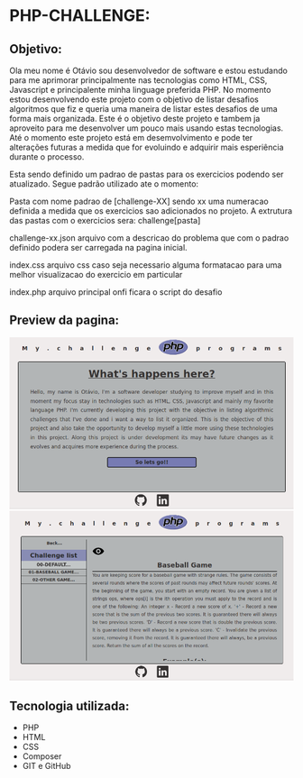 # PHP-CHALLENGE:

## Objetivo:

Ola meu nome é Otávio sou desenvolvedor de software e estou estudando para me aprimorar principalmente nas tecnologias como HTML, CSS, Javascript e principalente minha linguage preferida PHP.
No momento estou desenvolvendo este projeto com o objetivo de listar desafios algoritmos que fiz e queria uma maneira de listar estes desafios de uma forma mais organizada. Este é o objetivo deste projeto e tambem ja aproveito para me desenvolver um pouco mais usando estas tecnologias. Até o momento este projeto está em desemvolvimento e pode ter alterações futuras a medida que for evoluindo e adquirir mais esperiência durante o processo.

Esta sendo definido um padrao de pastas para os exercicios podendo ser atualizado.
Segue padrão utilizado ate o momento:

Pasta com nome padrao de [challenge-XX] sendo xx uma numeracao definida a medida que os exercicios sao adicionados no projeto.
A extrutura das pastas com o exercicios sera:
challenge[pasta]

challenge-xx.json
arquivo com a descricao do problema que com o padrao definido podera ser carregada na pagina inicial.

index.css
arquivo css caso seja necessario alguma formatacao para uma melhor visualizacao do exercicio em particular

index.php
arquivo principal onfi ficara o script do desafio

## Preview da pagina:
![Preview](preview.png)
![Preview 2](preview2.png)

## Tecnologia utilizada:
* PHP
* HTML
* CSS
* Composer
* GIT e GitHub
